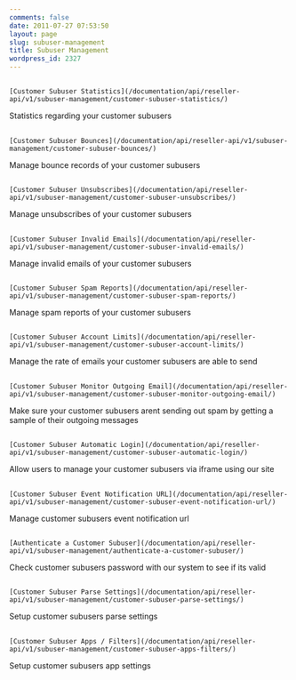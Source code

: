 ```yaml
---
comments: false
date: 2011-07-27 07:53:50
layout: page
slug: subuser-management
title: Subuser Management
wordpress_id: 2327
---
```


  



## 
	[Customer Subuser Statistics](/documentation/api/reseller-api/v1/subuser-management/customer-subuser-statistics/)






Statistics regarding your customer subusers





## 
	[Customer Subuser Bounces](/documentation/api/reseller-api/v1/subuser-management/customer-subuser-bounces/)






Manage bounce records of your customer subusers





## 
	[Customer Subuser Unsubscribes](/documentation/api/reseller-api/v1/subuser-management/customer-subuser-unsubscribes/)






Manage unsubscribes of your customer subusers





## 
	[Customer Subuser Invalid Emails](/documentation/api/reseller-api/v1/subuser-management/customer-subuser-invalid-emails/)






Manage invalid emails of your customer subusers





## 
	[Customer Subuser Spam Reports](/documentation/api/reseller-api/v1/subuser-management/customer-subuser-spam-reports/)






Manage spam reports of your customer subusers





## 
	[Customer Subuser Account Limits](/documentation/api/reseller-api/v1/subuser-management/customer-subuser-account-limits/)






Manage the rate of emails your customer subusers are able to send





## 
	[Customer Subuser Monitor Outgoing Email](/documentation/api/reseller-api/v1/subuser-management/customer-subuser-monitor-outgoing-email/)






Make sure your customer subusers arent sending out spam by getting a sample of their outgoing messages





## 
	[Customer Subuser Automatic Login](/documentation/api/reseller-api/v1/subuser-management/customer-subuser-automatic-login/)






Allow users to manage your customer subusers via iframe using our site





## 
	[Customer Subuser Event Notification URL](/documentation/api/reseller-api/v1/subuser-management/customer-subuser-event-notification-url/)






Manage customer subusers event notification url





## 
	[Authenticate a Customer Subuser](/documentation/api/reseller-api/v1/subuser-management/authenticate-a-customer-subuser/)






Check customer subusers password with our system to see if its valid





## 
	[Customer Subuser Parse Settings](/documentation/api/reseller-api/v1/subuser-management/customer-subuser-parse-settings/)






Setup customer subusers parse settings





## 
	[Customer Subuser Apps / Filters](/documentation/api/reseller-api/v1/subuser-management/customer-subuser-apps-filters/)






Setup customer subusers app settings



